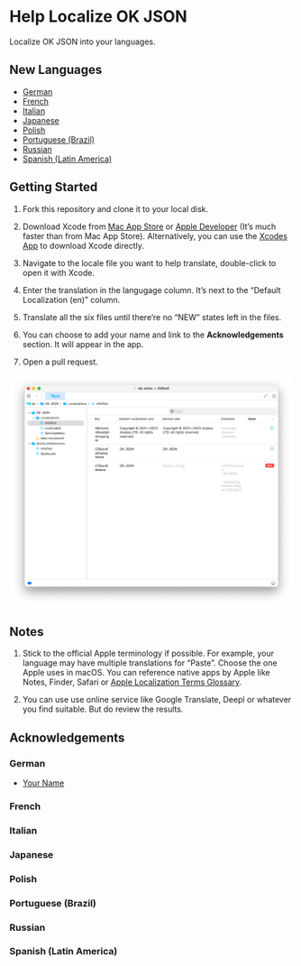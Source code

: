 # Help Localize OK JSON

Localize OK JSON into your languages.

## New Languages

- [German](/Resources/de.xcloc/)
- [French](/Resources/fr.xcloc/)
- [Italian](/Resources/it.xcloc/)
- [Japanese](/Resources/ja.xcloc/)
- [Polish](/Resources/pl.xcloc/)
- [Portuguese (Brazil)](/Resources/pt-BR.xcloc/)
- [Russian](/Resources/ru.xcloc/)
- [Spanish (Latin America)](/Resources/es-419.xcloc/)

## Getting Started

1. Fork this repository and clone it to your local disk.

2. Download Xcode from [Mac App Store](https://apps.apple.com/us/app/xcode/id497799835?mt=12) or [Apple Developer](https://developer.apple.com/xcode/resources/) (It’s much faster than from Mac App Store). Alternatively, you can use the [Xcodes App](https://github.com/XcodesOrg/XcodesApp) to download Xcode directly.

3. Navigate to the locale file you want to help translate, double-click to open it with Xcode.

4. Enter the translation in the langugage column. It’s next to the “Default Localization (en)” column.

5. Translate all the six files until there’re no “NEW” states left in the files.

6. You can choose to add your name and link to the **Acknowledgements** section. It will appear in the app.

7. Open a pull request.

![example](/Screenshots/open-with-xcode.png)

## Notes

1. Stick to the official Apple terminology if possible. For example, your language may have multiple translations for “Paste”. Choose the one Apple uses in macOS. You can reference native apps by Apple like Notes, Finder, Safari or [Apple Localization Terms Glossary](https://applelocalization.com/).

2. You can use use online service like Google Translate, Deepl or whatever you find suitable. But do review the results.

## Acknowledgements

### German

- [Your Name](https://example.com)

### French

### Italian

### Japanese

### Polish

### Portuguese (Brazil)

### Russian

### Spanish (Latin America)
